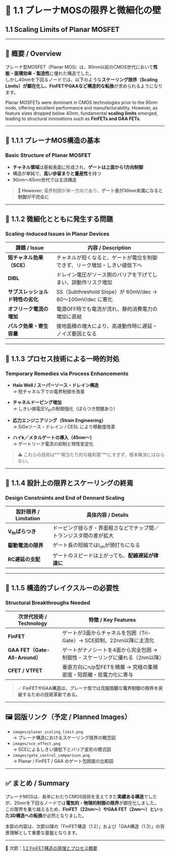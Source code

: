 # 🧬 1.1 プレーナMOSの限界と微細化の壁  
## 1.1 Scaling Limits of Planar MOSFET

---

## 📘 概要 / Overview

プレーナ型MOSFET（Planar MOS）は、90nm以前のCMOS世代において**性能・面積効率・製造性**に優れた構造でした。  
しかし40nmを下回るノードでは、以下のような**スケーリング限界（Scaling Limits）**が顕在化し、FinFETやGAAなど**構造的な転換**が求められるようになります。

Planar MOSFETs were dominant in CMOS technologies prior to the 90nm node, offering excellent performance and manufacturability. However, as feature sizes dropped below 40nm, fundamental **scaling limits** emerged, leading to structural innovations such as **FinFETs and GAA FETs**.

---

## 🔹 1.1.1 プレーナMOS構造の基本  
### Basic Structure of Planar MOSFET

- **チャネル領域**は基板表面に形成され、**ゲートは上面から1方向制御**  
- 構造が単純で、**高い歩留まりと量産性**を持つ  
- 90nm〜65nm世代では主流構造

> 🧠 **However:** 電界制御が単一方向であり、**ゲート長が30nm未満になると制御が不完全に**

---

## 🔸 1.1.2 微細化とともに発生する問題  
### Scaling-Induced Issues in Planar Devices

| **課題 / Issue** | **内容 / Description** |
|------------------|-------------------------|
| **短チャネル効果（SCE）** | チャネルが短くなると、ゲートが電位を制御できず、リーク増加・しきい値低下へ |
| **DIBL** | ドレイン電圧がソース側のバリアを下げてしまい、誤動作リスク増加 |
| **サブスレッショルド特性の劣化** | SS（Subthreshold Slope）が 60mV/dec → 80〜100mV/dec に悪化 |
| **オフリーク電流の増加** | 電源OFF時でも電流が流れ、静的消費電力の増加に直結 |
| **バルク効果・寄生容量** | 接地面積の増大により、高速動作時に遅延・ノイズ要因となる |

---

## 🔧 1.1.3 プロセス技術による一時的対処  
### Temporary Remedies via Process Enhancements

- **Halo Well / スーパーソース・ドレイン構造**  
  → 短チャネル下での電界制御を改善

- **チャネルドーピング増加**  
  → しきい値電圧V<sub>th</sub>の制御強化（ばらつき問題あり）

- **応力エンジニアリング（Strain Engineering）**  
  → SiGeソース・ドレイン / CESL により移動度改善

- **ハイk／メタルゲートの導入（45nm〜）**  
  → ゲートリーク電流の抑制と特性安定化

> ⚠️ これらの技術は**“場当たり的な緩和策”**にすぎず、根本解決にはならない。

---

## 🧠 1.1.4 設計上の限界とスケーリングの終焉  
### Design Constraints and End of Dennard Scaling

| **設計限界 / Limitation** | **具体内容 / Details** |
|----------------------------|--------------------------|
| **V<sub>th</sub>ばらつき** | ドーピング揺らぎ・界面粗さなどでチップ間／トランジスタ間の差が拡大 |
| **駆動電流の限界** | ゲート長の短縮ではI<sub>on</sub>が頭打ちになる |
| **RC遅延の支配** | ゲートのスピードは上がっても、**配線遅延が律速に** |

---

## 🚧 1.1.5 構造的ブレイクスルーの必要性  
### Structural Breakthroughs Needed

| **次世代技術 / Technology** | **特徴 / Key Features** |
|------------------------------|---------------------------|
| **FinFET** | ゲートが3面からチャネルを包囲（Tri-Gate）→ SCE抑制、22nm以降に主流化 |
| **GAA FET（Gate-All-Around）** | ゲートがナノシートを4面から完全包囲 → 制御性・スケーリングに優れる（2nm以降） |
| **CFET / VTFET** | 垂直方向にn/p型FETを積層 → 究極の集積密度・短距離・低電力化に寄与 |

> ✅ **FinFETやGAA構造は、プレーナ型では克服困難な電界制御の限界を突破するための技術革新である。**

---

## 🖼 図版リンク（予定 / Planned Images）

- `images/planar_scaling_limit.png`  
  → プレーナ構造におけるスケーリング限界の概念図  
- `images/sce_effect.png`  
  → SCEによるしきい値低下とバリア変形の模式図  
- `images/gate_control_comparison.png`  
  → Planar / FinFET / GAA のゲート包囲面の比較図

---

## ✅ まとめ / Summary

プレーナMOSは、長年にわたりCMOS技術を支えてきた**実績ある構造**でしたが、20nmを下回るノードでは**電気的・物理的制御の限界**が顕在化しました。  
この限界を乗り越えるため、**FinFET（22nm〜）やGAA FET（2nm〜）といった3D構造への転換**が必然となりました。

本節の内容は、次節以降の「FinFET構造（1.2）」および「GAA構造（1.3）」の背景理解として重要な基盤となります。

---

📘 次節：[1.2 FinFET構造の原理とプロセス概要](f1_2_finfet.md)
